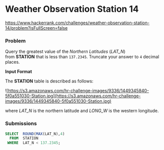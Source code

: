 # Weather Observation Station 14

https://www.hackerrank.com/challenges/weather-observation-station-14/problem?isFullScreen=false

### Problem

Query the greatest value of the *Northern Latitudes* (*LAT_N*) from **STATION** that is less than `137.2345`. Truncate your answer to `4` decimal places.

**Input Format**

The **STATION** table is described as follows:

![https://s3.amazonaws.com/hr-challenge-images/9336/1449345840-5f0a551030-Station.jpg](https://s3.amazonaws.com/hr-challenge-images/9336/1449345840-5f0a551030-Station.jpg)

where *LAT_N* is the northern latitude and *LONG_W* is the western longitude.

### Submissions

```sql
SELECT  ROUND(MAX(LAT_N),4)
  FROM  STATION
 WHERE  LAT_N < 137.2345;
```